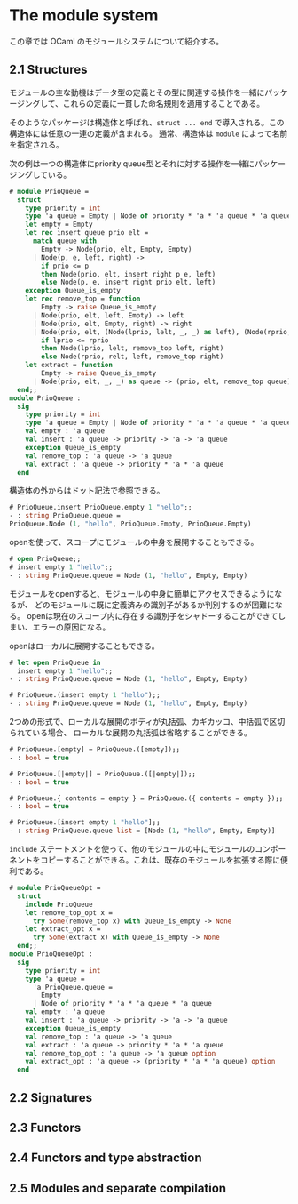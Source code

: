 # The module system

この章では OCaml のモジュールシステムについて紹介する。

## 2.1 Structures

モジュールの主な動機はデータ型の定義とその型に関連する操作を一緒にパッケージングして、これらの定義に一貫した命名規則を適用することである。

そのようなパッケージは構造体と呼ばれ、`struct ... end` で導入される。この構造体には任意の一連の定義が含まれる。
通常、構造体は `module` によって名前を指定される。

次の例は一つの構造体にpriority queue型とそれに対する操作を一緒にパッケージングしている。
```ocaml
# module PrioQueue =
  struct
    type priority = int
    type 'a queue = Empty | Node of priority * 'a * 'a queue * 'a queue
    let empty = Empty
    let rec insert queue prio elt =
      match queue with
        Empty -> Node(prio, elt, Empty, Empty)
      | Node(p, e, left, right) ->
        if prio <= p
        then Node(prio, elt, insert right p e, left)
        else Node(p, e, insert right prio elt, left)
    exception Queue_is_empty
    let rec remove_top = function
        Empty -> raise Queue_is_empty
      | Node(prio, elt, left, Empty) -> left
      | Node(prio, elt, Empty, right) -> right
      | Node(prio, elt, (Node(lprio, lelt, _, _) as left), (Node(rprio, relt, _, _) as right)) ->
        if lprio <= rprio
        then Node(lprio, lelt, remove_top left, right)
        else Node(rprio, relt, left, remove_top right)
    let extract = function
        Empty -> raise Queue_is_empty
      | Node(prio, elt, _, _) as queue -> (prio, elt, remove_top queue)
  end;;
module PrioQueue :
  sig
    type priority = int
    type 'a queue = Empty | Node of priority * 'a * 'a queue * 'a queue
    val empty : 'a queue
    val insert : 'a queue -> priority -> 'a -> 'a queue
    exception Queue_is_empty
    val remove_top : 'a queue -> 'a queue
    val extract : 'a queue -> priority * 'a * 'a queue
  end
```

構造体の外からはドット記法で参照できる。
```ocaml
# PrioQueue.insert PrioQueue.empty 1 "hello";;
- : string PrioQueue.queue =
PrioQueue.Node (1, "hello", PrioQueue.Empty, PrioQueue.Empty)
```

openを使って、スコープにモジュールの中身を展開することもできる。
```ocaml
# open PrioQueue;;
# insert empty 1 "hello";;
- : string PrioQueue.queue = Node (1, "hello", Empty, Empty)
```
モジュールをopenすると、モジュールの中身に簡単にアクセスできるようになるが、
どのモジュールに既に定義済みの識別子があるか判別するのが困難になる。
openは現在のスコープ内に存在する識別子をシャドーすることができてしまい、エラーの原因になる。

openはローカルに展開することもできる。
```ocaml
# let open PrioQueue in
  insert empty 1 "hello";;
- : string PrioQueue.queue = Node (1, "hello", Empty, Empty)
```
```ocaml
# PrioQueue.(insert empty 1 "hello");;
- : string PrioQueue.queue = Node (1, "hello", Empty, Empty)
```

2つめの形式で、ローカルな展開のボディが丸括弧、カギカッコ、中括弧で区切られている場合、
ローカルな展開の丸括弧は省略することができる。

```ocaml
# PrioQueue.[empty] = PrioQueue.([empty]);;
- : bool = true

# PrioQueue.[|empty|] = PrioQueue.([|empty|]);;
- : bool = true

# PrioQueue.{ contents = empty } = PrioQueue.({ contents = empty });;
- : bool = true
```
```ocaml
# PrioQueue.[insert empty 1 "hello"];;
- : string PrioQueue.queue list = [Node (1, "hello", Empty, Empty)]
```

`include` ステートメントを使って、他のモジュールの中にモジュールのコンポーネントをコピーすることができる。これは、既存のモジュールを拡張する際に便利である。
```ocaml
# module PrioQueueOpt =
  struct
    include PrioQueue
    let remove_top_opt x =
      try Some(remove_top x) with Queue_is_empty -> None
    let extract_opt x =
      try Some(extract x) with Queue_is_empty -> None
  end;;
module PrioQueueOpt :
  sig
    type priority = int
    type 'a queue =
      'a PrioQueue.queue =
        Empty
      | Node of priority * 'a * 'a queue * 'a queue
    val empty : 'a queue
    val insert : 'a queue -> priority -> 'a -> 'a queue
    exception Queue_is_empty
    val remove_top : 'a queue -> 'a queue
    val extract : 'a queue -> priority * 'a * 'a queue
    val remove_top_opt : 'a queue -> 'a queue option
    val extract_opt : 'a queue -> (priority * 'a * 'a queue) option
  end
```

## 2.2 Signatures

## 2.3 Functors

## 2.4 Functors and type abstraction

## 2.5 Modules and separate compilation
